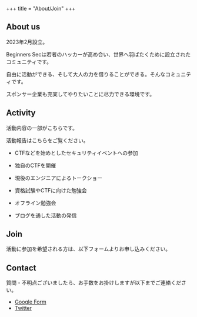 +++
title = "About/Join"
+++

## About us

2023年2月設立。

Beginners Secは若者のハッカーが高め合い、世界へ羽ばたくために設立されたコミュニティです。

自由に活動ができる、そして大人の力を借りることができる。そんなコミュニティです。

スポンサー企業も充実してやりたいことに尽力できる環境です。

## Activity

活動内容の一部がこちらです。

活動報告はこちらをご覧ください。

- CTFなどを始めとしたセキュリティイベントへの参加

- 独自のCTFを開催

- 現役のエンジニアによるトークショー

- 資格試験やCTFに向けた勉強会

- オフライン勉強会

- ブログを通した活動の発信

## Join

活動に参加を希望される方は、以下フォームよりお申し込みください。

## Contact

質問・不明点ございましたら、お手数をお掛けしますが以下までご連絡ください。

- [Google Form](https://forms.gle/3QD5rNEfdqDMfWJHA)
- [Twitter](https://twitter.com/beginners_sec)

